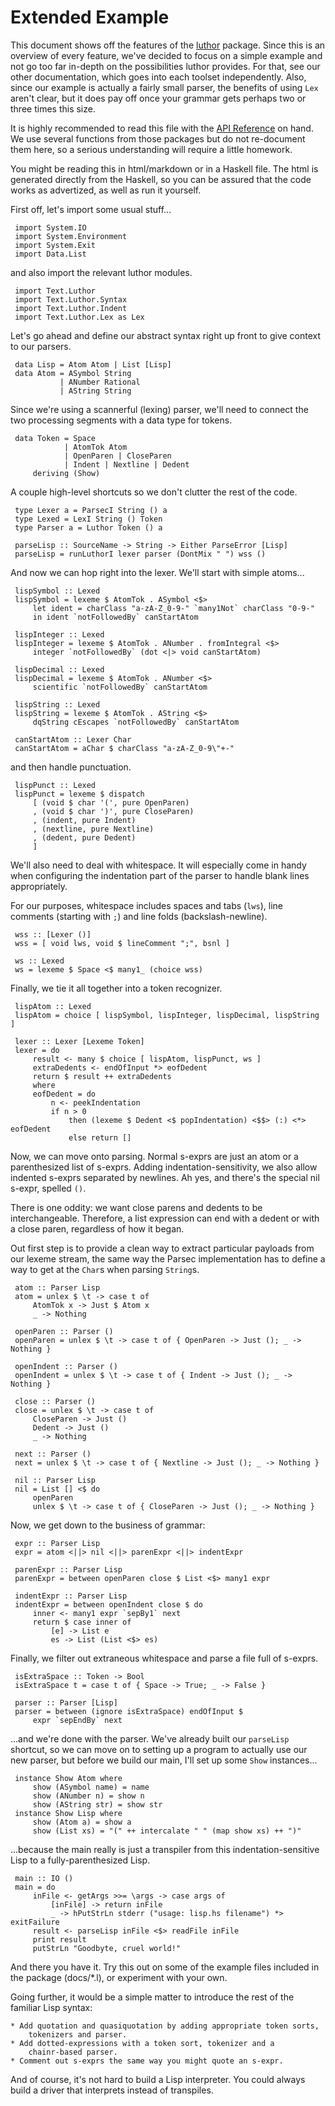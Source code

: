 Extended Example
================

This document shows off the features of the
[luthor](https://hackage.haskell.org/package/luthor) package. Since this
is an overview of every feature, we've decided to focus on a simple
example and not go too far in-depth on the possibilities luthor provides.
For that, see our other documentation, which goes into each toolset
independently. Also, since our example is actually a fairly small parser,
the benefits of using `Lex` aren't clear, but it does pay off once your
grammar gets perhaps two or three times this size.

It is highly recommended to read this file with the
[API Reference](https://hackage.haskell.org/package/luthor) on hand.
We use several functions from those packages but do not re-document
them here, so a serious understanding will require a little homework.

You might be reading this in html/markdown or in a Haskell file. The html
is generated directly from the Haskell, so you can be assured that the
code works as advertized, as well as run it yourself.

First off, let's import some usual stuff...

     import System.IO
     import System.Environment
     import System.Exit
     import Data.List

and also import the relevant luthor modules.

     import Text.Luthor
     import Text.Luthor.Syntax
     import Text.Luthor.Indent
     import Text.Luthor.Lex as Lex

Let's go ahead and define our abstract syntax right up front to give
context to our parsers.

     data Lisp = Atom Atom | List [Lisp]
     data Atom = ASymbol String
               | ANumber Rational
               | AString String

Since we're using a scannerful (lexing) parser, we'll need to connect the
two processing segments with a data type for tokens.

     data Token = Space
                | AtomTok Atom
                | OpenParen | CloseParen
                | Indent | Nextline | Dedent
         deriving (Show)

A couple high-level shortcuts so we don't clutter the rest of the code.

     type Lexer a = ParsecI String () a
     type Lexed = LexI String () Token
     type Parser a = Luthor Token () a

     parseLisp :: SourceName -> String -> Either ParseError [Lisp]
     parseLisp = runLuthorI lexer parser (DontMix " ") wss ()

And now we can hop right into the lexer.
We'll start with simple atoms...

     lispSymbol :: Lexed
     lispSymbol = lexeme $ AtomTok . ASymbol <$>
         let ident = charClass "a-zA-Z_0-9-" `many1Not` charClass "0-9-"
         in ident `notFollowedBy` canStartAtom

     lispInteger :: Lexed
     lispInteger = lexeme $ AtomTok . ANumber . fromIntegral <$>
         integer `notFollowedBy` (dot <|> void canStartAtom)

     lispDecimal :: Lexed
     lispDecimal = lexeme $ AtomTok . ANumber <$>
         scientific `notFollowedBy` canStartAtom

     lispString :: Lexed
     lispString = lexeme $ AtomTok . AString <$>
         dqString cEscapes `notFollowedBy` canStartAtom

     canStartAtom :: Lexer Char
     canStartAtom = aChar $ charClass "a-zA-Z_0-9\"+-"

and then handle punctuation.

     lispPunct :: Lexed
     lispPunct = lexeme $ dispatch
         [ (void $ char '(', pure OpenParen)
         , (void $ char ')', pure CloseParen)
         , (indent, pure Indent)
         , (nextline, pure Nextline)
         , (dedent, pure Dedent)
         ]

We'll also need to deal with whitespace.
It will especially come in handy when configuring the indentation part
of the parser to handle blank lines appropriately.

For our purposes, whitespace includes spaces and tabs (`lws`), 
line comments (starting with `;`) and line folds (backslash-newline).

     wss :: [Lexer ()]
     wss = [ void lws, void $ lineComment ";", bsnl ]

     ws :: Lexed
     ws = lexeme $ Space <$ many1_ (choice wss)

Finally, we tie it all together into a token recognizer.

     lispAtom :: Lexed
     lispAtom = choice [ lispSymbol, lispInteger, lispDecimal, lispString ]

     lexer :: Lexer [Lexeme Token]
     lexer = do 
         result <- many $ choice [ lispAtom, lispPunct, ws ]
         extraDedents <- endOfInput *> eofDedent
         return $ result ++ extraDedents
         where
         eofDedent = do
             n <- peekIndentation
             if n > 0
                 then (lexeme $ Dedent <$ popIndentation) <$$> (:) <*> eofDedent
                 else return []

Now, we can move onto parsing. Normal s-exprs are just an atom or
a parenthesized list of s-exprs. Adding indentation-sensitivity,
we also allow indented s-exprs separated by newlines.
Ah yes, and there's the special nil s-expr, spelled `()`.

There is one oddity: we want close parens and dedents to be
interchangeable. Therefore, a list expression can end with a dedent or
with a close paren, regardless of how it began.

Out first step is to provide a clean way to extract particular payloads
from our lexeme stream, the same way the Parsec implementation has to
define a way to get at the `Char`s when parsing `String`s.

     atom :: Parser Lisp
     atom = unlex $ \t -> case t of
         AtomTok x -> Just $ Atom x
         _ -> Nothing

     openParen :: Parser ()
     openParen = unlex $ \t -> case t of { OpenParen -> Just (); _ -> Nothing } 

     openIndent :: Parser ()
     openIndent = unlex $ \t -> case t of { Indent -> Just (); _ -> Nothing }

     close :: Parser ()
     close = unlex $ \t -> case t of
         CloseParen -> Just ()
         Dedent -> Just ()
         _ -> Nothing

     next :: Parser ()
     next = unlex $ \t -> case t of { Nextline -> Just (); _ -> Nothing }

     nil :: Parser Lisp
     nil = List [] <$ do
         openParen
         unlex $ \t -> case t of { CloseParen -> Just (); _ -> Nothing }

Now, we get down to the business of grammar:

     expr :: Parser Lisp
     expr = atom <||> nil <||> parenExpr <||> indentExpr

     parenExpr :: Parser Lisp
     parenExpr = between openParen close $ List <$> many1 expr 

     indentExpr :: Parser Lisp
     indentExpr = between openIndent close $ do
         inner <- many1 expr `sepBy1` next
         return $ case inner of
             [e] -> List e
             es -> List (List <$> es)

Finally, we filter out extraneous whitespace and parse a file full of
s-exprs.

     isExtraSpace :: Token -> Bool
     isExtraSpace t = case t of { Space -> True; _ -> False }

     parser :: Parser [Lisp]
     parser = between (ignore isExtraSpace) endOfInput $
         expr `sepEndBy` next

...and we're done with the parser. We've already built our `parseLisp`
shortcut, so we can move on to setting up a program to actually use our
new parser, but before we build our main, I'll set up some `Show`
instances...

     instance Show Atom where
         show (ASymbol name) = name
         show (ANumber n) = show n
         show (AString str) = show str
     instance Show Lisp where
         show (Atom a) = show a
         show (List xs) = "(" ++ intercalate " " (map show xs) ++ ")"

...because the main really is just a transpiler from this
indentation-sensitive Lisp to a fully-parenthesized Lisp.

     main :: IO ()
     main = do
         inFile <- getArgs >>= \args -> case args of
             [inFile] -> return inFile
             _ -> hPutStrLn stderr ("usage: lisp.hs filename") *> exitFailure
         result <- parseLisp inFile <$> readFile inFile
         print result
         putStrLn "Goodbyte, cruel world!"

And there you have it. Try this out on some of the example files included
in the package (docs/*.l), or experiment with your own.

Going further, it would be a simple matter to introduce the rest of the
familiar Lisp syntax:

    * Add quotation and quasiquotation by adding appropriate token sorts,
        tokenizers and parser.
    * Add dotted-expressions with a token sort, tokenizer and a
        chainr-based parser.
    * Comment out s-exprs the same way you might quote an s-expr.

And of course, it's not hard to build a Lisp interpreter. You could always
build a driver that interprets instead of transpiles.
